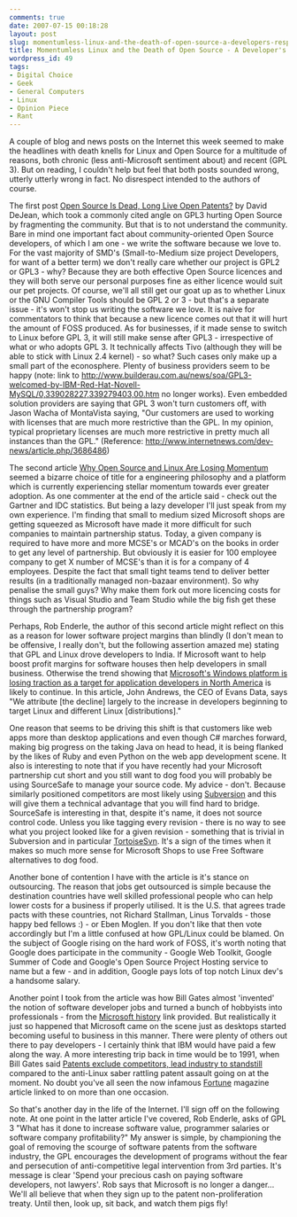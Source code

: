 ```yaml
---
comments: true
date: 2007-07-15 00:18:28
layout: post
slug: momentumless-linux-and-the-death-of-open-source-a-developers-response
title: Momentumless Linux and the Death of Open Source - A Developer's Response
wordpress_id: 49
tags:
- Digital Choice
- Geek
- General Computers
- Linux
- Opinion Piece
- Rant
---
```


A couple of blog and news posts on the Internet this week seemed to make the headlines with death knells for Linux and Open Source for a multitude of reasons, both chronic (less anti-Microsoft sentiment about) and recent (GPL 3). But on reading, I couldn't help but feel that both posts sounded wrong, utterly utterly wrong in fact. No disrespect intended to the authors of course.

The first post [Open Source Is Dead, Long Live Open Patents?](http://www.informationweek.com/software/open-source-is-dead-long-live-open-paten/229215592) by David DeJean, which took a commonly cited angle on GPL3 hurting Open Source by fragmenting the community. But that is to not understand the community. Bare in mind one important fact about community-oriented Open Source developers, of which I am one - we write the software because we love to. For the vast majority of SMD's (Small-to-Medium size project Developers, for want of a better term) we don't really care whether our project is GPL2 or GPL3 - why? Because they are both effective Open Source licences and they will both serve our personal purposes fine as either licence would suit our pet projects. Of course, we'll all still get our goat up as to whether Linux or the GNU Compiler Tools should be GPL 2 or 3 - but that's a separate issue - it's won't stop us writing the software we love. It is naive for commentators to think that because a new licence comes out that it will hurt the amount of FOSS produced. As for businesses, if it made sense to switch to Linux before GPL 3, it will still make sense after GPL3 - irrespective of what or who adopts GPL 3. It technically affects Tivo (although they will be able to stick with Linux 2.4 kernel) - so what? Such cases only make up a small part of the econosphere. Plenty of business providers seem to be happy (note: link to http://www.builderau.com.au/news/soa/GPL3-welcomed-by-IBM-Red-Hat-Novell-MySQL/0,339028227,339279403,00.htm no longer works). Even embedded solution providers are saying that GPL 3 won't turn customers off, with Jason Wacha of MontaVista saying, "Our customers are used to working with licenses that are much more restrictive than the GPL. In my opinion, typical proprietary licenses are much more restrictive in pretty much all instances than the GPL." (Reference: http://www.internetnews.com/dev-news/article.php/3686486)



The second article [Why Open Source and Linux Are Losing Momentum](http://www.itbusinessedge.com/cm/blogs/enderle/why-open-source-and-linux-are-losing-momentum/?cs=16550) seemed a bizarre choice of title for a engineering philosophy and a platform which is currently experiencing stellar momentum towards ever greater adoption. As one commenter at the end of the article said - check out the Gartner and IDC statistics. But being a lazy developer I'll just speak from my own experience. I'm finding that small to medium sized Microsoft shops are getting squeezed as Microsoft have made it more difficult for such companies to maintain partnership status. Today, a given company is required to have more and more MCSE's or MCAD's on the books in order to get any level of partnership. But obviously it is easier for 100 employee company to get X number of MCSE's than it is for a company of 4 employees. Despite the fact that small tight teams tend to deliver better results (in a traditionally managed non-bazaar environment). So why penalise the small guys? Why make them fork out more licencing costs for things such as Visual Studio and Team Studio while the big fish get these through the partnership program?

Perhaps, Rob Enderle, the author of this second article might reflect on this as a reason for lower software project margins than blindly (I don't mean to be offensive, I really don't, but the following assertion amazed me) stating that GPL and Linux drove developers to India. If Microsoft want to help boost profit margins for software houses then help developers in small business. Otherwise the trend showing that [Microsoft's Windows platform is losing traction as a target for application developers in North America](http://www.pcworld.com/article/id,134115-c,researchreports/article.html) is likely to continue. In this article, John Andrews, the CEO of Evans Data, says "We attribute \[the decline\] largely to the increase in developers beginning to target Linux and different Linux \[distributions\]."

One reason that seems to be driving this shift is that customers like web apps more than desktop applications and even though C# marches forward, making big progress on the taking Java on head to head, it is being flanked by the likes of Ruby and even Python on the web app development scene. It also is interesting to note that if you have recently had your Microsoft partnership cut short and you still want to dog food you will probably be using SourceSafe to manage your source code. My advice - don't. Because similarly positioned competitors are most likely using [Subversion](http://subversion.tigris.org/) and this will give them a technical advantage that you will find hard to bridge. SourceSafe is interesting in that, despite it's name, it does not source control code. Unless you like tagging every revision - there is no way to see what you project looked like for a given revision - something that is trivial in Subversion and in particular [TortoiseSvn](http://tortoisesvn.tigris.org/). It's a sign of the times when it makes so much more sense for Microsoft Shops to use Free Software alternatives to dog food. 

Another bone of contention I have with the article is it's stance on outsourcing. The reason that jobs get outsourced is simple because the destination countries have well skilled professional people who can help lower costs for a business if properly utilised. It is the U.S. that agrees trade pacts with these countries, not Richard Stallman, Linus Torvalds - those happy bed fellows :) - or Eben Moglen. If you don't like that then vote accordingly but I'm a little confused at how GPL/Linux could be blamed. On the subject of Google rising on the hard work of FOSS, it's worth noting that Google does participate in the community - Google Web Toolkit, Google Summer of Code and Google's Open Source Project Hosting service to name but a few - and in addition, Google pays lots of top notch Linux dev's a handsome salary.

Another point I took from the article was how Bill Gates almost 'invented' the notion of software developer jobs and turned a bunch of hobbyists into professionals - from the [Microsoft history](http://www.thocp.net/companies/microsoft/microsoft_company.htm) link provided. But realistically it just so happened that Microsoft came on the scene just as desktops started becoming useful to business in this manner. There were plenty of others out there to pay developers - I certainly think that IBM would have paid a few along the way. A more interesting trip back in time would be to 1991, when Bill Gates said [Patents exclude competitors, lead industry to standstill](http://eupat.ffii.org/archiv/zitate/#bgates91) compared to the anti-Linux saber rattling patent assault going on at the moment. No doubt you've all seen the now infamous [Fortune](http://money.cnn.com/magazines/fortune/fortune_archive/2007/05/28/100033867/) magazine article linked to on more than one occasion.

So that's another day in the life of the Internet. I'll sign off on the following note. At one point in the latter article I've covered, Rob Enderle, asks of GPL 3 "What has it done to increase software value, programmer salaries or software company profitability?" My answer is simple, by championing the goal of removing the scourge of software patents from the software industry, the GPL encourages the development of programs without the fear and persecution of anti-competitive legal intervention from 3rd parties. It's message is clear 'Spend your precious cash on paying software developers, not lawyers'. Rob says that Microsoft is no longer a danger... We'll all believe that when they sign up to the patent non-proliferation treaty. Until then, look up, sit back, and watch them pigs fly!